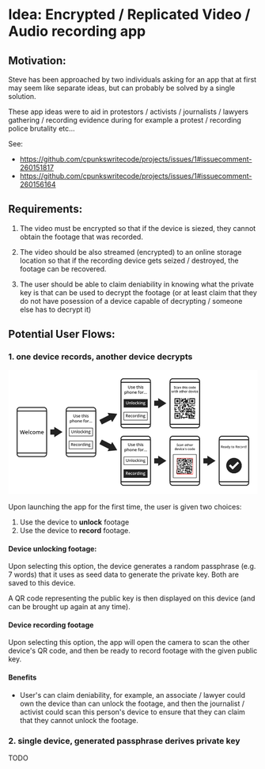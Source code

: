 # Idea: Encrypted / Replicated Video / Audio recording app

## Motivation:

Steve has been approached by two individuals asking for an app that at first
may seem like separate ideas, but can probably be solved by a single solution.

These app ideas were to aid in protestors / activists / journalists / lawyers
gathering / recording evidence during for example a protest / recording police
brutality etc...

See:

* <https://github.com/cpunkswritecode/projects/issues/1#issuecomment-260151817>
* <https://github.com/cpunkswritecode/projects/issues/1#issuecomment-260156164>

## Requirements:

1. The video must be encrypted so that if the device is siezed, they cannot
obtain the footage that was recorded.

2. The video should be also streamed (encrypted) to an online storage location
so that if the recording device gets seized / destroyed, the footage can be
recovered.

3. The user should be able to claim deniability in knowing what the private key
is that can be used to decrypt the footage (or at least claim that they do not
have posession of a device capable of decrypting / someone else has to decrypt
it)

## Potential User Flows:

### 1. one device records, another device decrypts

![one device records, another device unlocks](flow-1.png)

Upon launching the app for the first time, the user is given two choices:

1. Use the device to **unlock** footage
2. Use the device to **record** footage.

#### Device unlocking footage:

Upon selecting this option, the device generates a random passphrase (e.g. 7
words) that it uses as seed data to generate the private key. Both are saved to
this device.

A QR code representing the public key is then displayed on this device (and can
be brought up again at any time).

#### Device recording footage

Upon selecting this option, the app will open the camera to scan the other
device's QR code, and then be ready to record footage with the given public
key.

#### Benefits

* User's can claim deniability, for example, an associate / lawyer could own
the device than can unlock the footage, and then the journalist / activist
could scan this person's device to ensure that they can claim that they cannot
unlock the footage.

### 2. single device, generated passphrase derives private key

TODO





